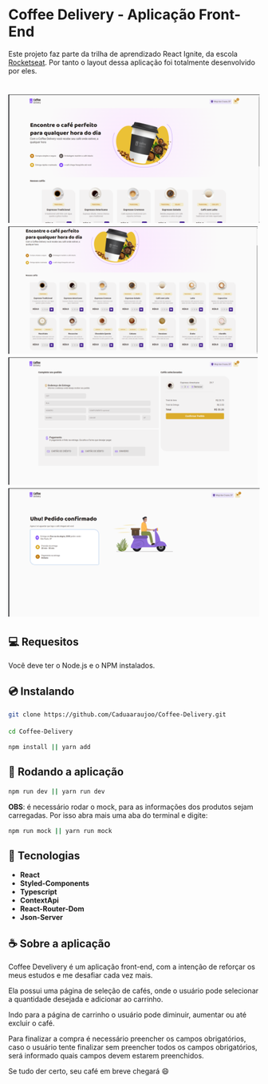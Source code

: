 # Coffee Delivery - Aplicação Front-End

Este projeto faz parte da trilha de aprendizado React Ignite, da escola [Rocketseat](https://www.rocketseat.com.br/). 
Por tanto o layout dessa aplicação foi totalmente desenvolvido por eles.



<h1> 
    <img src="./public/home.png"/>
    <div > 
        <img src="./public/homeCoffes.png" width="500px"/>
        <img src="./public/pagamento.png" width="500px"/>
    </div>
    <img src="./public/pageSucess.png" />
</h1>

## :computer: Requesitos

Você deve ter o Node.js e o NPM instalados.

## :cd: Instalando

```bash
git clone https://github.com/Caduaaraujoo/Coffee-Delivery.git

cd Coffee-Delivery
```

```bash
npm install || yarn add
```

##  :runner: Rodando a aplicação

```bash
npm run dev || yarn run dev
```
**OBS**: é necessário rodar o mock, para as informações dos produtos sejam carregadas. Por isso abra mais uma aba do terminal e digite:

```bash
npm run mock || yarn run mock
```

## :rocket: Tecnologias

* **React**
* **Styled-Components**
* **Typescript**
* **ContextApi**
* **React-Router-Dom**
* **Json-Server**

## :coffee: Sobre a aplicação

Coffee Develivery é um aplicação front-end, com a intenção de reforçar os meus estudos e me desafiar cada vez mais.

Ela possui uma página de seleção de cafés, onde o usuário pode selecionar a quantidade desejada e adicionar ao carrinho.

Indo para a página de carrinho o usuário pode diminuir, aumentar ou até excluir o café. 

Para finalizar a compra é necessário preencher os campos obrigatórios, caso o usuário tente finalizar sem preencher todos os campos obrigatórios, será informado quais campos devem estarem preenchidos.

Se tudo der certo, seu café em breve chegará :smile:
